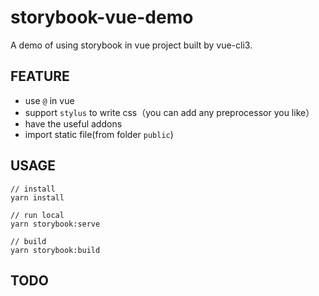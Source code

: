 # storybook-vue-demo
A demo of using storybook in vue project built by vue-cli3.

## FEATURE
- use `@` in vue
- support `stylus` to write css（you can add any preprocessor you like）
- have the useful addons
- import static file(from folder `public`)


## USAGE

```
// install
yarn install

// run local
yarn storybook:serve

// build
yarn storybook:build
```

## TODO